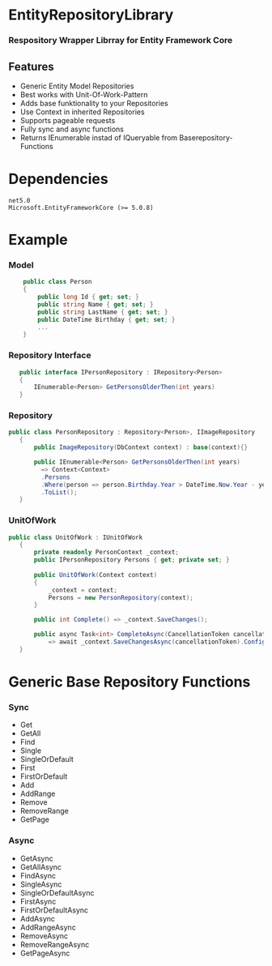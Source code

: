
# EntityRepositoryLibrary
### Respository Wrapper Librray for Entity Framework Core 
## Features
- Generic Entity Model Repositories
- Best works with Unit-Of-Work-Pattern
- Adds base funktionality to your Repositories
- Use Context in inherited Repositories
- Supports pageable requests
- Fully sync and async functions
- Returns IEnumerable instad of IQueryable from Baserepository-Functions

# Dependencies
    net5.0
    Microsoft.EntityFrameworkCore (>= 5.0.8)

# Example
### Model
```csharp 
    public class Person
    {
        public long Id { get; set; }
        public string Name { get; set; }
        public string LastName { get; set; }
        public DateTime Birthday { get; set; }
        ...
    }
```
 ### Repository Interface
 ```csharp 
    public interface IPersonRepository : IRepository<Person>
    {
        IEnumerable<Person> GetPersonsOlderThen(int years)
    }
```
 ### Repository 
 ```csharp 
public class PersonRepository : Repository<Person>, IImageRepository
    {
        public ImageRepository(DbContext context) : base(context){}

        public IEnumerable<Person> GetPersonsOlderThen(int years)
          => Context<Context>
          .Persons
          .Where(person => person.Birthday.Year > DateTime.Now.Year - years)
          .ToList();
    }
```

 ### UnitOfWork 
 ```csharp 
 public class UnitOfWork : IUnitOfWork
    {
        private readonly PersonContext _context;
        public IPersonRepository Persons { get; private set; }
        
        public UnitOfWork(Context context)
        {
            _context = context;
            Persons = new PersonRepository(context);
        }

        public int Complete() => _context.SaveChanges();

        public async Task<int> CompleteAsync(CancellationToken cancellationToken = default)
            => await _context.SaveChangesAsync(cancellationToken).ConfigureAwait(false);
    }
```

# Generic Base Repository Functions
### Sync
- Get
- GetAll
- Find
- Single
- SingleOrDefault
- First
- FirstOrDefault
- Add
- AddRange
- Remove
- RemoveRange
- GetPage
    
### Async
- GetAsync
- GetAllAsync
- FindAsync
- SingleAsync
- SingleOrDefaultAsync
- FirstAsync
- FirstOrDefaultAsync
- AddAsync
- AddRangeAsync
- RemoveAsync
- RemoveRangeAsync
- GetPageAsync
